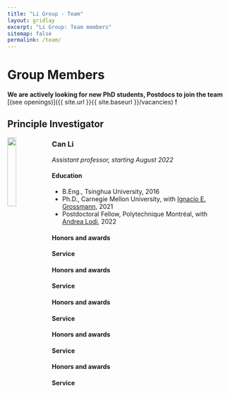 ```yaml
---
title: "Li Group - Team"
layout: gridlay
excerpt: "Li Group: Team members"
sitemap: false
permalink: /team/
---
```


# Group Members

 **We are actively looking for new PhD students, Postdocs to join the team** [(see openings)]({{ site.url }}{{ site.baseurl }}/vacancies) **!**

## Principle Investigator

<img src="{{ site.url }}{{ site.baseurl }}/images/teampic/Can_Li.jpg" class="img-responsive" width="20%" style="float: left" />
<div class="col sqs-col-5 span-5">
<div class="sqs-block html-block sqs-block-html" data-block-type="2" >
<div class="sqs-block-content">
  <h3>Can Li</h3>
   <i> Assistant professor, starting August 2022</i>
   <h4>Education</h4>
   <ul style="overflow: hidden">
   <li>B.Eng., Tsinghua University, 2016</li>
 <li>Ph.D., Carnegie Mellon University, with <a href="http://egon.cheme.cmu.edu/" target="_blank">Ignacio E. Grossmann</a>, 2021</li>
 <li>Postdoctoral Fellow, Polytechnique Montréal, with <a href="https://www.gerad.ca/en/people/andrea-lodi" target="_blank">Andrea Lodi</a>, 2022</li>
</ul>

 <h4>Honors and awards</h4>
 <h4>Service</h4>
  <h4>Honors and awards</h4>
 <h4>Service</h4>
  <h4>Honors and awards</h4>
 <h4>Service</h4>
  <h4>Honors and awards</h4>
 <h4>Service</h4>
  <h4>Honors and awards</h4>
 <h4>Service</h4>

</div></div></div>


<br /><br /><br /><br /><br /><br /><br /><br /><br /><br /><br />

